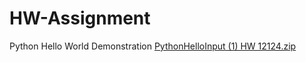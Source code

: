# HW-Assignment
Python Hello World Demonstration
[PythonHelloInput (1) HW 12124.zip](https://github.com/user-attachments/files/17970974/PythonHelloInput.1.HW.12124.zip)
